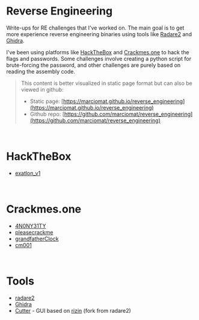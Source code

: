 # Reverse Engineering

Write-ups for RE challenges that I've worked on.
The main goal is to get more experience reverse engineering binaries using tools like [Radare2](https://rada.re/) and [Ghidra](https://ghidra-sre.org/).

I've been using platforms like [HackTheBox](https://www.hackthebox.com/) and [Crackmes.one](https://crackmes.one) to hack the flags and passwords.
Some challenges involve creating a python script for brute-forcing the password, and other challenges are purely based on reading the assembly code.

> This content is better visualized in static page format but can also be viewed in github:
> - Static page: [https://marciomat.github.io/reverse_engineering](https://marciomat.github.io/reverse_engineering)
> - Github repo: [https://github.com/marciomat/reverse_engineering](https://github.com/marciomat/reverse_engineering)

<br/>

# HackTheBox

- [exatlon_v1](./hackthebox/exatlon)

<br/>

# Crackmes.one

- [4N0NY31TY](./crackmesone/4N0NY31TY)
- [pleasecrackme](./crackmesone/pleasecrackme)
- [grandfatherClock](./crackmesone/grandfatherClock)
- [cm001](./crackmesone/cm001)

<br/>

# Tools

- [radare2](https://rada.re/)
- [Ghidra](https://ghidra-sre.org/)
- [Cutter](https://cutter.re/) - GUI based on [rizin](https://rizin.re/) (fork from radare2)


